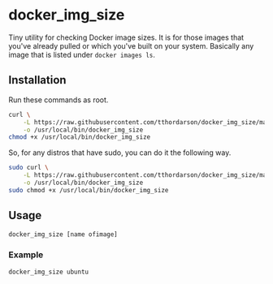 # docker_img_size

Tiny utility for checking Docker image sizes. It is for those images that you've already pulled or which you've built on your system. Basically any image that is listed under ```docker images ls```.

## Installation

Run these commands as root.

```sh
curl \
    -L https://raw.githubusercontent.com/tthordarson/docker_img_size/main/docker_img_size \
    -o /usr/local/bin/docker_img_size
chmod +x /usr/local/bin/docker_img_size
```

So, for any distros that have sudo, you can do it the following way.

```sh
sudo curl \
    -L https://raw.githubusercontent.com/tthordarson/docker_img_size/main/docker_img_size \
    -o /usr/local/bin/docker_img_size
sudo chmod +x /usr/local/bin/docker_img_size
```

## Usage

```sh
docker_img_size [name ofimage]
```

### Example

```sh
docker_img_size ubuntu
```